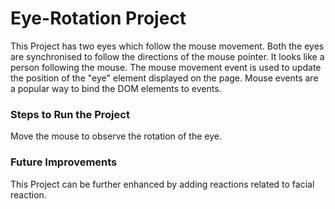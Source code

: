 # Eye-Rotation Project
This Project has two eyes which follow the mouse movement. Both the eyes are synchronised to follow the directions of the mouse pointer. It looks like a person following the mouse. The mouse movement event is used to update the position of the "eye" element displayed on the page. Mouse events are a popular way to bind the DOM elements to events.

### Steps to Run the Project
Move the mouse to observe the rotation of the eye.

### Future Improvements
This Project can be further enhanced by adding reactions related to facial reaction.
 
